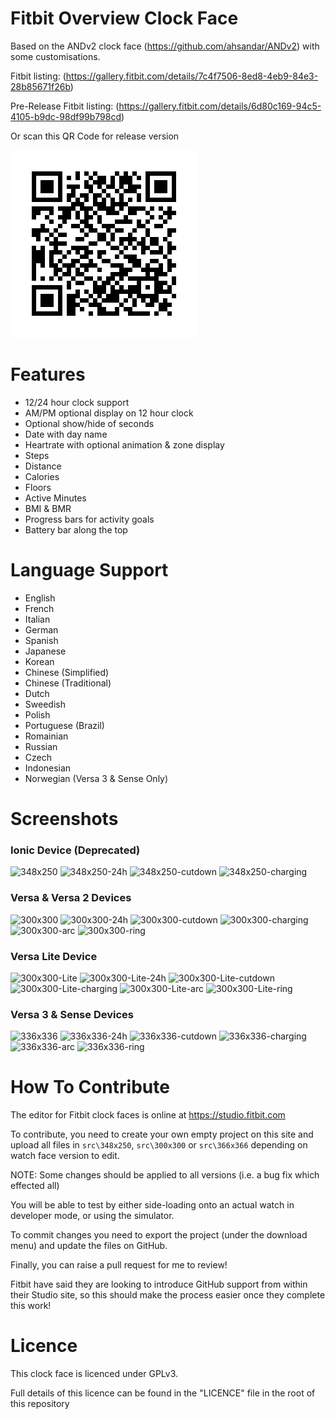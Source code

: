 # Fitbit Overview Clock Face

Based on the ANDv2 clock face (https://github.com/ahsandar/ANDv2) with some customisations.

Fitbit listing: (https://gallery.fitbit.com/details/7c4f7506-8ed8-4eb9-84e3-28b85671f26b)

Pre-Release Fitbit listing: (https://gallery.fitbit.com/details/6d80c169-94c5-4105-b9dc-98df99b798cd)

Or scan this QR Code for release version

![QRCode](https://raw.githubusercontent.com/BlythMeister/Fitbit-Overview-Face/master/docs/images/QR.png)

# Features

* 12/24 hour clock support
* AM/PM optional display on 12 hour clock
* Optional show/hide of seconds
* Date with day name
* Heartrate with optional animation & zone display
* Steps
* Distance
* Calories
* Floors
* Active Minutes
* BMI & BMR
* Progress bars for activity goals
* Battery bar along the top

# Language Support

* English
* French
* Italian
* German
* Spanish
* Japanese
* Korean
* Chinese (Simplified)
* Chinese (Traditional)
* Dutch
* Sweedish
* Polish
* Portuguese (Brazil)
* Romainian
* Russian
* Czech
* Indonesian
* Norwegian (Versa 3 & Sense Only)

# Screenshots

### Ionic Device (Deprecated)

![348x250](https://github.com/BlythMeister/Fitbit-Overview-Face/blob/master/docs/images348x250/1.base.png?raw=true)
![348x250-24h](https://github.com/BlythMeister/Fitbit-Overview-Face/blob/master/docs/images348x250/2.24h.png?raw=true)
![348x250-cutdown](https://github.com/BlythMeister/Fitbit-Overview-Face/blob/master/docs/images348x250/3.cutdown.png?raw=true)
![348x250-charging](https://github.com/BlythMeister/Fitbit-Overview-Face/blob/master/docs/images348x250/4.charging.png?raw=true)

### Versa & Versa 2 Devices

![300x300](https://github.com/BlythMeister/Fitbit-Overview-Face/blob/master/docs/images300x300/1.base.png?raw=true)
![300x300-24h](https://github.com/BlythMeister/Fitbit-Overview-Face/blob/master/docs/images300x300/2.24h.png?raw=true)
![300x300-cutdown](https://github.com/BlythMeister/Fitbit-Overview-Face/blob/master/docs/images300x300/3.cutdown.png?raw=true)
![300x300-charging](https://github.com/BlythMeister/Fitbit-Overview-Face/blob/master/docs/images300x300/4.charging.png?raw=true)
![300x300-arc](https://github.com/BlythMeister/Fitbit-Overview-Face/blob/master/docs/images300x300/5.arc.png?raw=true)
![300x300-ring](https://github.com/BlythMeister/Fitbit-Overview-Face/blob/master/docs/images300x300/6.ring.png?raw=true)

### Versa Lite Device

![300x300-Lite](https://github.com/BlythMeister/Fitbit-Overview-Face/blob/master/docs/images300x300_Lite/1.base.png?raw=true)
![300x300-Lite-24h](https://github.com/BlythMeister/Fitbit-Overview-Face/blob/master/docs/images300x300_Lite/2.24h.png?raw=true)
![300x300-Lite-cutdown](https://github.com/BlythMeister/Fitbit-Overview-Face/blob/master/docs/images300x300_Lite/3.cutdown.png?raw=true)
![300x300-Lite-charging](https://github.com/BlythMeister/Fitbit-Overview-Face/blob/master/docs/images300x300_Lite/4.charging.png?raw=true)
![300x300-Lite-arc](https://github.com/BlythMeister/Fitbit-Overview-Face/blob/master/docs/images300x300_Lite/5.arc.png?raw=true)
![300x300-Lite-ring](https://github.com/BlythMeister/Fitbit-Overview-Face/blob/master/docs/images300x300_Lite/6.ring.png?raw=true)

### Versa 3 & Sense Devices

![336x336](https://github.com/BlythMeister/Fitbit-Overview-Face/blob/master/docs/images336x336/1.base.png?raw=true)
![336x336-24h](https://github.com/BlythMeister/Fitbit-Overview-Face/blob/master/docs/images336x336/2.24h.png?raw=true)
![336x336-cutdown](https://github.com/BlythMeister/Fitbit-Overview-Face/blob/master/docs/images336x336/3.cutdown.png?raw=true)
![336x336-charging](https://github.com/BlythMeister/Fitbit-Overview-Face/blob/master/docs/images336x336/4.charging.png?raw=true)
![336x336-arc](https://github.com/BlythMeister/Fitbit-Overview-Face/blob/master/docs/images336x336/5.arc.png?raw=true)
![336x336-ring](https://github.com/BlythMeister/Fitbit-Overview-Face/blob/master/docs/images336x336/6.ring.png?raw=true)

# How To Contribute

The editor for Fitbit clock faces is online at https://studio.fitbit.com

To contribute, you need to create your own empty project on this site and upload all files in `src\348x250`, `src\300x300` or `src\366x366` depending on watch face version to edit.

NOTE: Some changes should be applied to all versions (i.e. a bug fix which effected all)

You will be able to test by either side-loading onto an actual watch in developer mode, or using the simulator.

To commit changes you need to export the project (under the download menu) and update the files on GitHub.

Finally, you can raise a pull request for me to review!

Fitbit have said they are looking to introduce GitHub support from within their Studio site, so this should make the process easier once they complete this work!

# Licence

This clock face is licenced under GPLv3.

Full details of this licence can be found in the "LICENCE" file in the root of this repository
